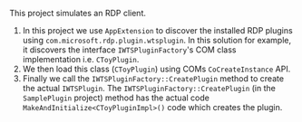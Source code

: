 This project simulates an RDP client. 
1. In this project we use `AppExtension` to discover the installed RDP plugins using `com.microsoft.rdp.plugin.wtsplugin`. 
   In this solution for example, it discovers the interface `IWTSPluginFactory`'s COM class implementation i.e. `CToyPlugin`.
2. We then load this class (`CToyPlugin`) using COMs `CoCreateInstance` API.
3. Finally we call the `IWTSPluginFactory::CreatePlugin` method to create the actual `IWTSPlugin`.
   The `IWTSPluginFactory::CreatePlugin` (in the `SamplePlugin` project) method has the actual code `MakeAndInitialize<CToyPluginImpl>()` code which creates the plugin.